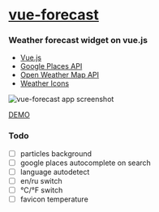 # [vue-forecast](https://nextgtrgod.github.io/vue-forecast/)
### Weather forecast widget on vue.js

* [Vue.js](https://vuejs.org/)
* [Google Places API](https://developers.google.com/places/)
* [Open Weather Map API](https://openweathermap.org/api)
* [Weather Icons](https://github.com/erikflowers/weather-icons)

![vue-forecast app screenshot](https://image.ibb.co/cUXBDG/react_forecast.jpg)

[DEMO](https://nextgtrgod.github.io/vue-forecast/)


### Todo
- [ ] particles background
- [ ] google places autocomplete on search
- [ ] language autodetect
- [ ] en/ru switch
- [ ] °C/°F	switch
- [ ] favicon temperature